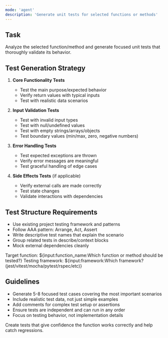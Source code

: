 ```yaml
---
mode: 'agent'
description: 'Generate unit tests for selected functions or methods'
---
```


## Task

Analyze the selected function/method and generate focused unit tests that thoroughly validate its behavior.

## Test Generation Strategy

1. **Core Functionality Tests**
   - Test the main purpose/expected behavior
   - Verify return values with typical inputs
   - Test with realistic data scenarios

2. **Input Validation Tests**
   - Test with invalid input types
   - Test with null/undefined values
   - Test with empty strings/arrays/objects
   - Test boundary values (min/max, zero, negative numbers)

3. **Error Handling Tests**
   - Test expected exceptions are thrown
   - Verify error messages are meaningful
   - Test graceful handling of edge cases

4. **Side Effects Tests** (if applicable)
   - Verify external calls are made correctly
   - Test state changes
   - Validate interactions with dependencies

## Test Structure Requirements

- Use existing project testing framework and patterns
- Follow AAA pattern: Arrange, Act, Assert
- Write descriptive test names that explain the scenario
- Group related tests in describe/context blocks
- Mock external dependencies cleanly

Target function: ${input:function_name:Which function or method should be tested?}
Testing framework: ${input:framework:Which framework? (jest/vitest/mocha/pytest/rspec/etc)}

## Guidelines

- Generate 5-8 focused test cases covering the most important scenarios
- Include realistic test data, not just simple examples
- Add comments for complex test setup or assertions
- Ensure tests are independent and can run in any order
- Focus on testing behavior, not implementation details

Create tests that give confidence the function works correctly and help catch regressions.
